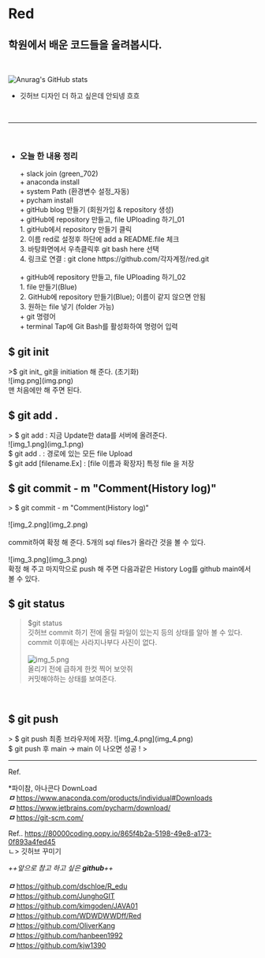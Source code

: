 # Red
 <h2>학원에서 배운 코드들을 올려봅시다.</h2>

   <br>

![Anurag's GitHub stats](https://github-readme-stats.vercel.app/api?username=YoonHwa-P&show_icons=true&theme=radical)
<br>
 + 깃허브 디자인 더 하고 싶은데 안되넹 흐흐 
<br>
<hr>

<br>
<body style="bg-color:pink;">

 - <h3>오늘 한 내용 정리</h3> 
   + slack join (green_702) <br>
   + anaconda install  <br>
     + system Path (환경변수 설정_자동) <br>
   + pycham install <br>
   + gitHub blog 만들기 (회원가입 & repository 생성) <br>
   + gitHub에 repository 만들고, file UPloading 하기_01 <br>
     1. gitHub에서  repository 만들기 클릭 <br>
     2. 이름 red로 설정후 하단에 add a README.file 체크 <br>
     3. 바탕화면에서 우측클릭후 git bash here 선택 <br>
     4. 링크로 연결 : git clone https://github.com/각자계정/red.git <br>
    <br> 
   + gitHub에 repository 만들고, file UPloading 하기_02 <br>
        1. file 만들기(Blue)  <br>
        2. GitHub에 repository 만들기(Blue); 이름이 같지 않으면 안됨 <br>
        3. 원하는 file 넣기 (folder 가능) <br>
   + git 명령어 <br>
     + terminal Tap에 Git Bash를 활성화하여 명령어 입력 <br>
     
 <h2>$ git init</h2>
   >$ git init_ git을 initiation 해 준다. (초기화) <br>
     ![img.png](img.png) <br>
    맨 처음에만 해 주면 된다. <br>

<h2>$ git add .</h2>
   > $ git add : 지금 Update한 data를 서버에 올려준다. <br>
     ![img_1.png](img_1.png) <br>
    $ git add . : 경로에 있는 모든 file Upload
    <br>
    $ git add [filename.Ex] : [file 이름과 확장자] 
    특정 file 을 저장
   <br>

<h2>$ git commit - m "Comment(History log)"</h2>
   > $ git commit - m "Comment(History log)" <br><br>
    ![img_2.png](img_2.png) <br><br>
    commit하여 확정 해 준다. 5개의 sql files가 올라간 것을 볼 수 있다.
    <br><br>
   ![img_3.png](img_3.png)
   <br>
    확정 해 주고 마지막으로 push 해 주면 다음과같은 
    History Log를 github main에서 볼 수 있다.
   <br>

<h2>$ git status</h2>

> $git status <br>
깃허브 commit 하기 전에 올릴 파일이 있는지 등의 상태를 알아 볼 수 있다. <br>
commit 이후에는 사라지나부다 사진이 없다. <br><br>
 ![img_5.png](img_5.png) <br>
올리기 전에 급하게 한컷 찍어 보앗쥐 <br>
커밋해야하는 상태를 보여준다.
   <br>

<h2>$ git push</h2>
> $ git push
 최종 브라우저에 저장. 
 ![img_4.png](img_4.png) <br>
 $ git push 후 main -> main 이 나오면 성공 ! 
> 


</body>

   <br>
<hr>

Ref.

*파이참, 아나콘다 DownLoad <br>
**_ㅁ_**  https://www.anaconda.com/products/individual#Downloads <br>
**_ㅁ_**  https://www.jetbrains.com/pycharm/download/ <br>
**_ㅁ_**  https://git-scm.com/

Ref..
https://80000coding.oopy.io/865f4b2a-5198-49e8-a173-0f893a4fed45
    <br> ㄴ> 깃허브 꾸미기

_++_앞으로 참고 하고 싶은 **github**_++_
<br>
<br>
**_ㅁ_** https://github.com/dschloe/R_edu <br>
**_ㅁ_** https://github.com/JunghoGIT <br>
**_ㅁ_** https://github.com/kimgoden/JAVA01 <br>
**_ㅁ_** https://github.com/WDWDWWDff/Red <br>
**_ㅁ_** https://github.com/OliverKang <br>
**_ㅁ_** https://github.com/hanbeen1992 <br>
**_ㅁ_** https://github.com/kjw1390 <br>
